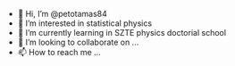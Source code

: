 - 👋 Hi, I’m @petotamas84
- 👀 I’m interested in statistical physics
- 🌱 I’m currently learning in SZTE physics doctorial school
- 💞️ I’m looking to collaborate on ...
- 📫 How to reach me ...

<!---
petotamas84/petotamas84 is a ✨ special ✨ repository because its `README.md` (this file) appears on your GitHub profile.
You can click the Preview link to take a look at your changes.
--->
